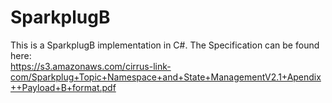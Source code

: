 # SparkplugB

This is a SparkplugB implementation in C#. The Specification can be found here:  
https://s3.amazonaws.com/cirrus-link-com/Sparkplug+Topic+Namespace+and+State+ManagementV2.1+Apendix++Payload+B+format.pdf
